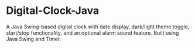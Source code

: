 # Digital-Clock-Java
A Java Swing-based digital clock with date display, dark/light theme toggle, start/stop functionality, and an optional alarm sound feature. Built using Java Swing and Timer.
